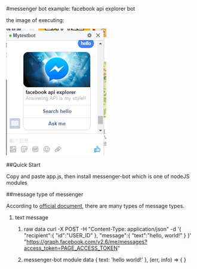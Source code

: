 #messenger bot example: facebook api explorer bot

the image of executing:

<img src="img/messenger-bot-image.jpg">

##Quick Start

Copy and paste app.js, then install messenger-bot which is one of nodeJS modules

##message type of messenger

According to <a href="https://developers.facebook.com/docs/messenger-platform">official document</a>, there are many types of message types.

1. text message
    1. raw data
        curl -X POST -H "Content-Type: application/json" -d '{
            "recipient":{
                "id":"USER_ID"
            },
            "message":{
                "text":"hello, world!"
            }
         }' "https://graph.facebook.com/v2.6/me/messages?access_token=PAGE_ACCESS_TOKEN"
    
    2. messenger-bot module data
        { text: 'hello world!' }, (err, info) => { }